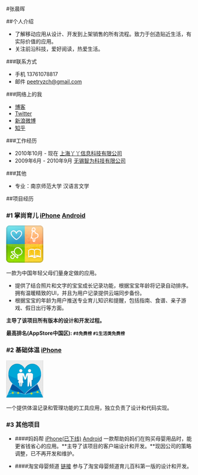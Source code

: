 #张晨晖

##个人介绍

* 了解移动应用从设计、开发到上架销售的所有流程。致力于创造贴近生活，有实际价值的应用。
* 关注前沿科技，爱好阅读，热爱生活。

###联系方式
* 手机 13761078817
* 邮件 [peetryzch@gmail.com](mailto:peetryzch@gmail.com)

###网络上的我
* [博客](http://chenhui.ch)
* [Twitter](https://twitter.com/peetryzch)
* [新浪微博](http://weibo.com/froo)
* [知乎](http://zhihu.com/people/zhang-chen-hui)

###工作经历
* 2010年10月 - 现在 [上海丫丫信息科技有限公司](http://www.iyaya.com)
* 2009年6月 - 2010年9月 [无锡智为科技有限公司](http://www.zwtchina.com)

###其他
* 专业：南京师范大学 汉语言文学

##项目经历

### #1 掌尚育儿 [iPhone](http://itunes.apple.com/app/id417220945?mt=8) [Android](https://market.android.com/details?id=com.yaya.yuer2) 

<img width="100" height="100" src="images/icon_zsye.png">

一款为中国年轻父母们量身定做的应用。 

* 提供了结合照片和文字的宝宝成长记录功能，根据宝宝年龄将记录自动排序。拥有温暖精致的UI，并且为用户记录提供云端同步备份。
* 根据宝宝的年龄为用户推送专业育儿知识和提醒，包括指南、食谱、亲子游戏、假日出行等方面。

**主导了该项目所有版本的设计和开发过程。**

**最高排名(AppStore中国区): `#8免费榜` `#1生活类免费榜`**

### #2 基础体温 [iPhone](http://itunes.apple.com/cn/app/id494766593?mt=8) 

<img width="100" height="100" src="images/icon_basetemp.png">

一个提供体温记录和管理功能的工具应用，独立负责了设计和代码实现。

### #3 其他项目

* ####妈妈帮 [iPhone(已下线)](http://itunes.apple.com/cn/app/id438029193?mt=8) [Android](http://www.wandoujia.com/apps/com.yaya.mmhelp)
一款帮助妈妈们在购买母婴用品时，能更省钱省心的应用。**主导了该项目的客户端设计和开发。**现因公司的策略调整，已不再开发和维护。

* ####淘宝母婴频道 [链接](http://baobao.taobao.com)
参与了淘宝母婴频道育儿百科第一版的设计和开发。


